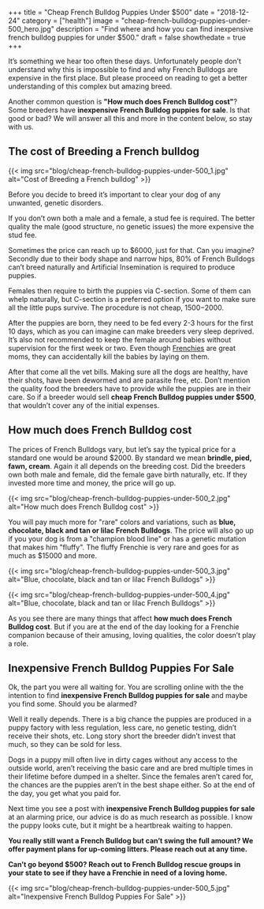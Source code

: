 +++
 title = "Cheap French Bulldog Puppies Under $500"
 date = "2018-12-24"
 category = ["health"]
 image = "cheap-french-bulldog-puppies-under-500_hero.jpg"
 description = "Find where and how you can find inexpensive french bulldog puppies for under $500."
 draft = false
 showthedate = true
+++

It’s something we hear too often these days. Unfortunately people don’t understand why this is impossible to find and why French Bulldogs are expensive in the first place. But please proceed on reading to get a better understanding of this complex but amazing breed.

Another common question is **"How much does French Bulldog cost"**? Some breeders have **inexpensive French Bulldog puppies for sale**. Is that good or bad? We will answer all this and more in the content below, so stay with us.

## The cost of Breeding a French bulldog
{{< img src="blog/cheap-french-bulldog-puppies-under-500_1.jpg" alt="Cost of Breeding a French bulldog" >}}

Before you decide to breed it’s important to clear your dog of any unwanted, genetic disorders.

If you don’t own both a male and a female, a stud fee is required. The better quality the male (good structure, no genetic issues) the more expensive the stud fee.

Sometimes the price can reach up to $6000, just for that. Can you imagine? Secondly due to their body shape and narrow hips, 80% of French Bulldogs can’t breed naturally and Artificial Insemination is required to produce puppies.

Females then require to birth the puppies via C-section. Some of them can whelp naturally, but C-section is a preferred option if you want to make sure all the little pups survive. The procedure is not cheap, $1500-$2000.

After the puppies are born, they need to be fed every 2-3 hours for the first 10 days, which as you can imagine can make breeders very sleep deprived. It’s also not recommended to keep the female around babies without supervision for the first week or two. Even though <a href="https://ethicalfrenchie.com/">Frenchies</a> are great moms, they can accidentally kill the babies by laying on them.

After that come all the vet bills. Making sure all the dogs are healthy, have their shots, have been dewormed and are parasite free, etc. Don’t mention the quality food the breeders have to provide while the puppies are in their care. So if a breeder would sell **cheap French Bulldog puppies under $500**, that wouldn’t cover any of the initial expenses.

## How much does French Bulldog cost
The prices of French Bulldogs vary, but let’s say the typical price for a standard one would be around $2000. By standard we mean **brindle, pied, fawn, cream**. Again it all depends on the breeding cost. Did the breeders own both male and female, did the female gave birth naturally, etc. If they invested more time and money, the price will go up.

{{< img src="blog/cheap-french-bulldog-puppies-under-500_2.jpg" alt="How much does French Bulldog cost" >}}

You will pay much more for "rare" colors and variations, such as **blue, chocolate, black and tan or lilac French Bulldogs**. The price will also go up if you your dog is from a "champion blood line" or has a genetic mutation that makes him "fluffy". The fluffy Frenchie is very rare and goes for as much as $15000 and more.

{{< img src="blog/cheap-french-bulldog-puppies-under-500_3.jpg" alt="Blue, chocolate, black and tan or lilac French Bulldogs" >}}

{{< img src="blog/cheap-french-bulldog-puppies-under-500_4.jpg" alt="Blue, chocolate, black and tan or lilac French Bulldogs" >}}

As you see there are many things that affect **how much does French Bulldog cost**. But if you are at the end of the day looking for a Frenchie companion because of their amusing, loving qualities, the color doesn’t play a role.

## Inexpensive French Bulldog Puppies For Sale
Ok, the part you were all waiting for. You are scrolling online with the the intention to find **inexpensive French Bulldog puppies for sale** and maybe you find some. Should you be alarmed?

Well it really depends. There is a big chance the puppies are produced in a puppy factory with less regulation, less care, no genetic testing, didn’t receive their shots, etc. Long story short the breeder didn’t invest that much, so they can be sold for less.

Dogs in a puppy mill often live in dirty cages without any access to the outside world, aren’t receiving the basic care and are bred multiple times in their lifetime before dumped in a shelter. Since the females aren’t cared for, the chances are the puppies aren’t in the best shape either. So at the end of the day, you get what you paid for.

Next time you see a post with **inexpensive French Bulldog puppies for sale** at an alarming price, our advice is do as much research as possible. I know the puppy looks cute, but it might be a heartbreak waiting to happen.

**You really still want a French Bulldog but can’t swing the full amount? We offer payment plans for up-coming litters. Please reach out at any time.**

**Can’t go beyond $500? Reach out to French Bulldog rescue groups in your state to see if they have a Frenchie in need of a loving home.**

{{< img src="blog/cheap-french-bulldog-puppies-under-500_5.jpg" alt="Inexpensive French Bulldog Puppies For Sale" >}}
